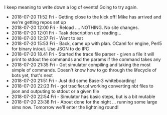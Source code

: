 I keep meaning to write down a log of events! Going to try again.

* 2018-07-20 11:52 Fri - Getting close to the kick off! Mike has arrived and we're getting repos set up
* 2018-07-20 12:00 Fri - Reload .... NOTHING. No site changes.
* 2018-07-20 12:01 Fri - Task description up! reading...
* 2018-07-20 12:37 Fri - Went to eat
* 2018-07-20 15:53 Fri - Back, came up with plan. OCaml for engine, Perl5 for binary in/out. Use JSON to do IPC
* 2018-07-20 18.41 Fri - Started the trace file parser - given a file it will print to stdout the commands and the params if the command takes any
* 2018-07-20 21:35 Fri - Got simulator compiling and taking the most simple of commands. Doesn't know how to go through the lifecycle of bots yet, that's next
* 2018-07-20 21:51 Fri - Just did some Base-3 whiteboarding!
* 2018-07-20 22:23 Fri - got tracifier.pl working converting nbt files to json and outputing to stdout or a given file
* 2018-07-20 22:54 Fri - Simulator has basic steps, but is a bit mutable
* 2018-07-20 23:38 Fri - About done for the night ... running some large sims now. Tomorrow we'll enter the lightning round!
